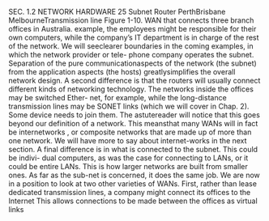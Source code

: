 SEC. 1.2 NETWORK HARDWARE 25
Subnet
Router
PerthBrisbane
MelbourneTransmission
line
Figure 1-10. WAN that connects three branch offices in Australia.
example, the employees might be responsible for their own computers, while the
company’s IT department is in charge of the rest of the network. We will seeclearer boundaries in the coming examples, in which the network provider or tele-
phone company operates the subnet. Separation of the pure communicationaspects of the network (the subnet) from the application aspects (the hosts) greatlysimplifies the overall network design.
A second difference is that the routers will usually connect different kinds of
networking technology. The networks inside the offices may be switched Ether-
net, for example, while the long-distance transmission lines may be SONET links
(which we will cover in Chap. 2). Some device needs to join them. The astutereader will notice that this goes beyond our definition of a network. This meansthat many WANs will in fact be internetworks , or composite networks that are
made up of more than one network. We will have more to say about internet-works in the next section.
A final difference is in what is connected to the subnet. This could be indivi-
dual computers, as was the case for connecting to LANs, or it could be entire
LANs. This is how larger networks are built from smaller ones. As far as the sub-net is concerned, it does the same job.
We are now in a position to look at two other varieties of WANs. First, rather
than lease dedicated transmission lines, a company might connect its offices to the
Internet This allows connections to be made between the offices as virtual links